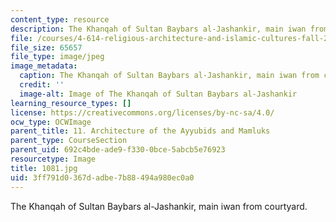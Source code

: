 ```yaml
---
content_type: resource
description: The Khanqah of Sultan Baybars al-Jashankir, main iwan from courtyard.
file: /courses/4-614-religious-architecture-and-islamic-cultures-fall-2002/3ff791d0367dadbe7b88494a980ec0a0_1081.jpg
file_size: 65657
file_type: image/jpeg
image_metadata:
  caption: The Khanqah of Sultan Baybars al-Jashankir, main iwan from courtyard.
  credit: ''
  image-alt: Image of The Khanqah of Sultan Baybars al-Jashankir
learning_resource_types: []
license: https://creativecommons.org/licenses/by-nc-sa/4.0/
ocw_type: OCWImage
parent_title: 11. Architecture of the Ayyubids and Mamluks
parent_type: CourseSection
parent_uid: 692c4bde-ade9-f330-0bce-5abcb5e76923
resourcetype: Image
title: 1081.jpg
uid: 3ff791d0-367d-adbe-7b88-494a980ec0a0
---
```

The Khanqah of Sultan Baybars al-Jashankir, main iwan from courtyard.